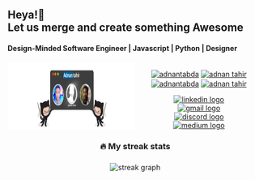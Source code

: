   <strong> <h2>Heya!👋  </br>
      Let us merge and create something Awesome </h2>
</strong>
  <strong><h4>Design-Minded Software Engineer | Javascript | Python | Designer  </h4></strong>

<div style="display: flex" align="center">
<img src="header-Image.png" align="left" alt="Alt Text" style="max-width: 50%;">



<!-- <h4 align="center">Reach out to me on these platforms</h4> -->

###

<div style="display: flex;flex-direction: column;">
<p align="center">
<a href="https://twitter.com/adnantabda" target="blank"><img align="center" src="https://raw.githubusercontent.com/rahuldkjain/github-profile-readme-generator/master/src/images/icons/Social/twitter.svg" alt="adnantabda" height="30" width="40" /></a>
<a href="https://instagram.com/adnantabda" target="blank"><img align="center" src="https://raw.githubusercontent.com/rahuldkjain/github-profile-readme-generator/master/src/images/icons/Social/instagram.svg" alt="adnan tahir" height="30" width="40" /></a>
<a href="https://codeforces.com/profile/adnantabda" target="blank"><img align="center" src="https://raw.githubusercontent.com/rahuldkjain/github-profile-readme-generator/master/src/images/icons/Social/codeforces.svg" alt="adnantabda" height="30" width="40" /></a>
<a href="https://www.leetcode.com/adnantahir" target="blank"><img align="center" src="https://raw.githubusercontent.com/rahuldkjain/github-profile-readme-generator/master/src/images/icons/Social/leet-code.svg" alt="adnan tahir" height="30" width="40" /></a>
</p>
  <a href="https://www.linkedin.com/in/adnantabda/" target="_blank">
    <img src="https://img.shields.io/static/v1?message=LinkedIn&logo=linkedin&label=&color=0077B5&logoColor=white&labelColor=&style=for-the-badge" height="25" alt="linkedin logo"  />
  </a>
  <a href="mailto:adnantabda@gmail.com" target="_blank">
    <img src="https://img.shields.io/static/v1?message=Gmail&logo=gmail&label=&color=D14836&logoColor=white&labelColor=&style=for-the-badge" height="25" alt="gmail logo"  />
  </a>
  <a href="https://discord.com/users/adnantabda/" target="_blank">
    <img src="https://img.shields.io/static/v1?message=Discord&logo=discord&label=&color=7289DA&logoColor=white&labelColor=&style=for-the-badge" height="25" alt="discord logo"  />
  </a>
  <a href="https://medium.com/@adnantabda" target="_blank">
    <img src="https://img.shields.io/static/v1?message=Medium&logo=medium&label=&color=12100E&logoColor=white&labelColor=&style=for-the-badge" height="25" alt="medium logo"  />
  </a>
</div>

</div>


<h3 align="center">🔥 My streak stats </h3>

###

<div align="center">
  <img src="https://streak-stats.demolab.com?user=adnantabda&locale=en&mode=daily&theme=dark&hide_border=false&border_radius=5&order=3" height="220" alt="streak graph"  />
</div>